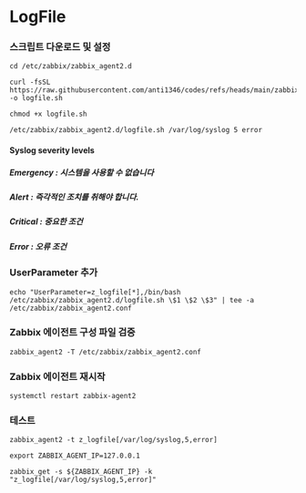 # LogFile
### 스크립트 다운로드 및 설정
```
cd /etc/zabbix/zabbix_agent2.d
```
```
curl -fsSL https://raw.githubusercontent.com/anti1346/codes/refs/heads/main/zabbix/scripts/logfile.sh -o logfile.sh
```
```
chmod +x logfile.sh
```
```
/etc/zabbix/zabbix_agent2.d/logfile.sh /var/log/syslog 5 error
```

#### Syslog severity levels
##### Emergency	: 시스템을 사용할 수 없습니다
##### Alert	: 즉각적인 조치를 취해야 합니다.
##### Critical : 중요한 조건
##### Error	: 오류 조건

### UserParameter 추가
```
echo "UserParameter=z_logfile[*],/bin/bash /etc/zabbix/zabbix_agent2.d/logfile.sh \$1 \$2 \$3" | tee -a /etc/zabbix/zabbix_agent2.conf
```
### Zabbix 에이전트 구성 파일 검증
```
zabbix_agent2 -T /etc/zabbix/zabbix_agent2.conf
```
### Zabbix 에이전트 재시작
```
systemctl restart zabbix-agent2
```
### 테스트
```
zabbix_agent2 -t z_logfile[/var/log/syslog,5,error]
```
```
export ZABBIX_AGENT_IP=127.0.0.1
```
```
zabbix_get -s ${ZABBIX_AGENT_IP} -k "z_logfile[/var/log/syslog,5,error]"

```
